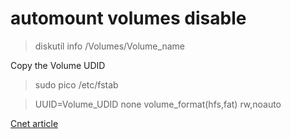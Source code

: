 # automount volumes disable


> diskutil info /Volumes/Volume_name

Copy the Volume UDID

> sudo pico /etc/fstab

> UUID=Volume_UDID none volume_format(hfs,fat) rw,noauto 

[Cnet article](https://www.cnet.com/tech/computing/prevent-a-partition-from-mounting-in-os-x/)